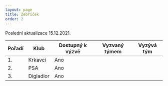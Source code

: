 ```yaml
---
layout: page
title: Žebříček
order: 2
---
```


Poslední aktualizace 15.12.2021.

| Pořadí | Klub      | Dostupný k výzvě | Vyzvaný týmem | Vyzývá tým |
| ------ | --------- | ---------------- | ------------- | ---------- |
| 1.     | Krkavci   | Ano              |               |            |
| 2.     | PSA       | Ano              |               |            |
| 3.     | Digladior | Ano              |               |            |
